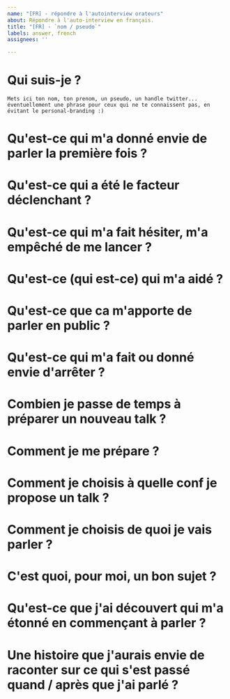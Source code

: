 ```yaml
---
name: "[FR] - répondre à l'autointerview orateurs"
about: Répondre à l'auto-interview en français.
title: "[FR] - `nom / pseudo`"
labels: answer, french
assignees: ''

---
```


# Qui suis-je ?

```
Mets ici ton nom, ton prenom, un pseudo, un handle twitter... éventuellement une phrase pour ceux qui ne te connaissent pas, en évitant le personal-branding :)
```

# Qu'est-ce qui m'a donné envie de parler la première fois ?

# Qu'est-ce qui a été le facteur déclenchant ?

# Qu'est-ce qui m'a fait hésiter, m'a empêché de me lancer ?

# Qu'est-ce (qui est-ce) qui m'a aidé ?

# Qu'est-ce que ca m'apporte de parler en public ?

# Qu'est-ce qui m'a fait ou donné envie d'arrêter ? 

# Combien je passe de temps à préparer un nouveau talk ?

# Comment je me prépare ?

# Comment je choisis à quelle conf je propose un talk ?

# Comment je choisis de quoi je vais parler ?

# C'est quoi, pour moi, un bon sujet ?

# Qu'est-ce que j'ai découvert qui m'a étonné en commençant à parler ?

# Une histoire que j'aurais envie de raconter sur ce qui s'est passé quand / après que j'ai parlé ?
